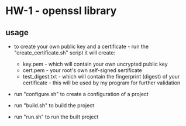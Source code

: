 # HW-1 - openssl library
## usage
* to create your own public key and a certificate - run the "create_certificate.sh" script it will create:
    * key.pem - which will contain your own uncrypted public key
    * cert.pem - your root's own self-signed sertificate
    * test_digest.txt - which will contain the fingerprint (digest) of your certificate - this will be used by my program for further validation

* run "configure.sh" to create a configuration of a project
* run "build.sh" to build the project
* run "run.sh" to run the built project